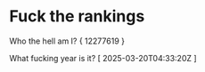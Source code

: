 # Fuck the rankings

Who the hell am I?
{ 12277619 }

What fucking year is it?
[ 2025-03-20T04:33:20Z ]
